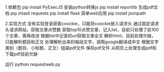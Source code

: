 1.依赖包
pip install PyExecJS 安装python转换js
pip install reportlib 生成pdf文档
pip intasll requests 
pip install flask        简单web应用
pip install jsonpath

2.实现方式
没有实现登录获取coockie，只能将coockie放入请求头
通过固定请求头请求网站，获取文章点赞数
获取top10点赞文章，记入list，目前只处理了前100个文章，需再改进
根据list中记录的url获取文章全文
解析html，目前处理欠缺，只能解析题目和正文
处理解析出来的每段文字，调用google翻译成中文
根据文字类别（题目、小标题、正文）组装pdf文件
保存pdf文件
从网页上处理生成pdf和下载pdf目前欠缺

运行
python requestweb.py